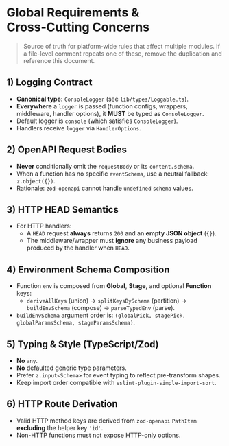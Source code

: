 # Global Requirements & Cross‑Cutting Concerns

> Source of truth for platform‑wide rules that affect multiple modules.
> If a file-level comment repeats one of these, remove the duplication and reference this document.

## 1) Logging Contract

- **Canonical type:** `ConsoleLogger` (see `lib/types/Loggable.ts`).
- **Everywhere** a `logger` is passed (function configs, wrappers, middleware, handler options), it **MUST** be typed as `ConsoleLogger`.
- Default logger is `console` (which satisfies `ConsoleLogger`).
- Handlers receive `logger` via `HandlerOptions`.

## 2) OpenAPI Request Bodies

- **Never** conditionally omit the `requestBody` or its `content.schema`.
- When a function has no specific `eventSchema`, use a neutral fallback: `z.object({})`.
- Rationale: `zod-openapi` cannot handle `undefined` `schema` values.

## 3) HTTP HEAD Semantics

- For HTTP handlers:
  - A `HEAD` request **always** returns `200` and an **empty JSON object** (`{}`).
  - The middleware/wrapper must **ignore** any business payload produced by the handler when `HEAD`.

## 4) Environment Schema Composition

- Function `env` is composed from **Global**, **Stage**, and optional **Function** keys:
  - `deriveAllKeys` (union) → `splitKeysBySchema` (partition) → `buildEnvSchema` (compose) → `parseTypedEnv` (parse).
- `buildEnvSchema` argument order is: `(globalPick, stagePick, globalParamsSchema, stageParamsSchema)`.

## 5) Typing & Style (TypeScript/Zod)

- **No** `any`.
- **No** defaulted generic type parameters.
- Prefer `z.input<Schema>` for event typing to reflect pre-transform shapes.
- Keep import order compatible with `eslint-plugin-simple-import-sort`.

## 6) HTTP Route Derivation

- Valid HTTP method keys are derived from `zod-openapi` `PathItem` **excluding** the helper key `'id'`.
- Non-HTTP functions must not expose HTTP-only options.
